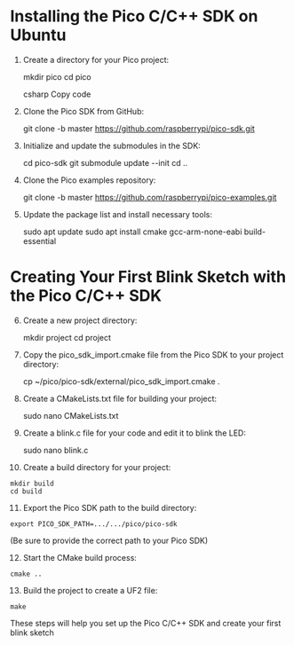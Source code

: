 
# Installing the Pico C/C++ SDK on Ubuntu

1. Create a directory for your Pico project:

    mkdir pico
    cd pico

    csharp
    Copy code

2. Clone the Pico SDK from GitHub:

    git clone -b master https://github.com/raspberrypi/pico-sdk.git


3. Initialize and update the submodules in the SDK:

    cd pico-sdk
    git submodule update --init
    cd ..


4. Clone the Pico examples repository:

    git clone -b master https://github.com/raspberrypi/pico-examples.git

5. Update the package list and install necessary tools:

    sudo apt update
    sudo apt install cmake gcc-arm-none-eabi build-essential


# Creating Your First Blink Sketch with the Pico C/C++ SDK

6. Create a new project directory:

    mkdir project
    cd project


7. Copy the pico_sdk_import.cmake file from the Pico SDK to your project directory:

    cp ~/pico/pico-sdk/external/pico_sdk_import.cmake .


8. Create a CMakeLists.txt file for building your project:

    sudo nano CMakeLists.txt


9. Create a blink.c file for your code and edit it to blink the LED:

    sudo nano blink.c


10. Create a build directory for your project:

 ```
 mkdir build
 cd build
 ```

11. Export the Pico SDK path to the build directory:

 ```
 export PICO_SDK_PATH=.../.../pico/pico-sdk
 ```
 (Be sure to provide the correct path to your Pico SDK)

12. Start the CMake build process:

 ```
 cmake ..
 ```

13. Build the project to create a UF2 file:

 ```
 make
 ```

These steps will help you set up the Pico C/C++ SDK and create your first blink sketch